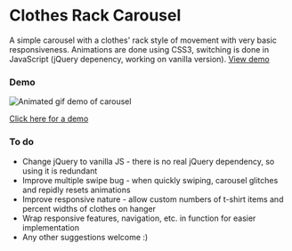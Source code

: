 # Clothes Rack Carousel
A simple carousel with a clothes' rack style of movement with very basic responsiveness. Animations are done using CSS3, switching is done in JavaScript (jQuery depenency, working on vanilla version). [ View demo ](http://ohepworthbell.github.io/clothes-rack-carousel/)

### Demo
![Animated gif demo of carousel](http://ohepworthbell.github.io/clothes-rack-carousel/img/demo.gif)

[ Click here for a demo ](http://ohepworthbell.github.io/clothes-rack-carousel/)

### To do
* Change jQuery to vanilla JS - there is no real jQuery dependency, so using it is redundant
* Improve multiple swipe bug - when quickly swiping, carousel glitches and repidly resets animations
* Improve responsive nature - allow custom numbers of t-shirt items and percent widths of clothes on hanger
* Wrap responsive features, navigation, etc. in function for easier implementation
* Any other suggestions welcome :)
